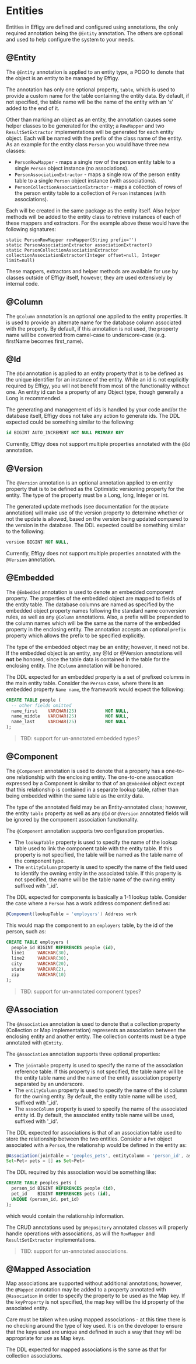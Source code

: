 # Entities

Entities in Effigy are defined and configured using annotations, the only required annotation being the `@Entity` annotation. The others are optional and used
to help configure the system to your needs.

## @Entity

The `@Entity` annotation is applied to an entity type, a POGO to denote that the object is an entity to be managed by Effigy.

The annotation has only one optional property, `table`, which is used to provide a custom name for the table containing the 
entity data. By default, if not specified, the table name will be the name of the entity with an 's' added to the end of it.

Other than marking an object as an entity, the annotation causes some helper classes to be generated for the entity; a `RowMapper`
and two `ResultSetExtractor` implementations will be generated for each entity object. Each will be named with the prefix of the 
class name of the entity. As an example for the entity class `Person` you would have three new classes:

* `PersonRowMapper` - maps a single row of the person entity table to a single `Person` object instance (no associations).
* `PersonAssociationExtractor` - maps a single row of the person entity table to a single `Person` object instance (with associations).
* `PersonCollectionAssociationExtractor` - maps a collection of rows of the person entity table to a collection of `Person` instances (with associations).

Each will be created in the same package as the entity itself. Also helper methods will be added to the entity class to retrieve
instances of each of these mappers and extractors. For the example above these would have the following signatures:

    static PersonRowMapper rowMapper(String prefix='')
    static PersonAssociationExtractor associationExtractor()
    static PersonCollectionAssociationExtractor collectionAssociationExtractor(Integer offset=null, Integer limit=null)

These mappers, extractors and helper methods are available for use by classes outside of Effigy itself, however, they are used extensively by internal code.

## @Column

The `@Column` annotation is an optional one applied to the entity properties. It is used to provide an alternate name for the database column associated
with the property. By default, if this annotation is not used, the property name will be converted from camel-case to underscore-case (e.g. firstName 
becomes first_name).

## @Id

The `@Id` annotation is applied to an entity property that is to be defined as the unique identifier for an instance of the entity. While an id is not
explicitly required by Effigy, you will not benefit from most of the functionality without one. An entity id can be a property of any Object type, though
generally a Long is recommended.

The generating and management of ids is handled by your code and/or the database itself, Effigy does not take any action to generate ids. The DDL expected
could be something similar to the following:

```sql
id BIGINT AUTO_INCREMENT NOT NULL PRIMARY KEY
```

Currently, Effigy does not support multiple properties annotated with the `@Id` annotation.

## @Version

The `@Version` annotation is an optional annotation applied to en entity property that is to be defined as the Optimistic versioning property for the entity. 
The type of the property must be a Long, long, Integer or int.

The generated update methods (see documentation for the `@Update` annotation) will make use of the version property to determine whether or not the 
update is allowed, based on the version being updated compared to the version in the database. The DDL expected could be something similar to the following:

```sql
version BIGINT NOT NULL,
```

Currently, Effigy does not support multiple properties annotated with the `@Version` annotation.

## @Embedded

The `@Embedded` annotation is used to denote an embedded component property. The properties of the embedded object are mapped to fields of the entity table. 
The database columns are named as specified by the embedded object property names following the standard name conversion rules, as well as any `@Column` 
annotations. Also, a prefix will be prepended to the column names which will be the same as the name of the embedded property in the enclosing entity. The 
annotation accepts an optional `prefix` property which allows the prefix to be specified explicitly.

The type of the embedded object may be an entity; however, it need not be. If the embedded object is an entity, any @Id or @Version annotations will **not** be 
honored, since the table data is contained in the table for the enclosing entity. The `@Column` annotation will be honored.

The DDL expected for an embedded property is a set of prefixed columns in the main entity table. Consider the `Person` case, where there is an embedded
property `Name name`, the framework would expect the following:

```sql
CREATE TABLE people (
  -- other fields omitted
  name_first    VARCHAR(25)           NOT NULL,
  name_middle   VARCHAR(25)           NOT NULL,
  name_last     VARCHAR(25)           NOT NULL
);
```

> TBD: support for un-annotated embedded types?

## @Component

The `@Component` annotation is used to denote that a property has a one-to-one relationship with the enclosing entity. The one-to-one assocation expressed 
by a Component is similar to that of an `@Embedded` object except that this relationship is contained in a separate lookup table, rather than being embedded 
within the same table as the entity data.

The type of the annotated field may be an Entity-annotated class; however, the entity `table` property as well as any `@Id` or `@Version` annotated fields 
will be ignored by the component association functionality.

The `@Component` annotation supports two configuration properties.

* The `lookupTable` property is used to specify the name of the lookup table used to link the component table with the entity table. If this property is not 
specified, the table will be named as the table name of the component type.
* The `entityColumn` property is used to specify the name of the field used to identify the owning entity in the associated table. If this property is not 
specified, the name will be the table name of the owning entity suffixed with '_id'.

The DDL expected for components is basically a 1-1 lookup table. Consider the case where a `Person` has a work address component defined as:

```groovy
@Component(lookupTable = 'employers') Address work
```

This would map the component to an `employers` table, by the id of the person, such as:

```sql
CREATE TABLE employers (
  people_id BIGINT REFERENCES people (id),
  line1     VARCHAR(30),
  line2     VARCHAR(30),
  city      VARCHAR(20),
  state     VARCHAR(2),
  zip       VARCHAR(10)
);
```

> TBD: support for un-annotated component types?

## @Association

The `@Association` annotation is used to denote that a collection property (Collection or Map implementation) represents an association between the enclosing
entity and another entity. The collection contents must be a type annotated with `@Entity`.

The `@Association` annotation supports three optional properties:

* The `joinTable` property is used to specify the name of the association reference table. If this property is not specified, the table name will be the entity
table name and the name of the entity association property separated by an underscore.
* The `entityColumn` property is used to specify the name of the id column for the owning entity. By default, the entity table name will be used, suffixed with '_id'.
* The `assocColumn` property is used to specify the name of the associated entity id. By default, the associated entity table name will be used, suffixed with '_id'.

The DDL expected for associations is that of an association table used to store the relationship between the two entities. Consider a `Pet` object associated
with a `Person`, the relationship would be defined in the entity as:

```groovy
@Association(joinTable = 'peoples_pets', entityColumn = 'person_id', assocColumn = 'pet_id')
Set<Pet> pets = [] as Set<Pet>
```

The DDL required by this association would be something like:

```sql
CREATE TABLE peoples_pets (
  person_id BIGINT REFERENCES people (id),
  pet_id    BIGINT REFERENCES pets (id),
  UNIQUE (person_id, pet_id)
);
```

which would contain the relationship information.

The CRUD annotations used by `@Repository` annotated classes will properly handle operations with associations, as will the `RowMapper` and `ResultSetExtractor`
implementations.

> TBD: support for un-annotated associations.

## @Mapped Association

Map associations are supported without additional annotations; however, the `@Mapped` annotation may be added to a property annotated with `@Association`
in order to specify the property to be used as the Map key. If the `keyProperty` is not specified, the map key will be the id property of the associated entity.

Care must be taken when using mapped associations - at this time there is no checking around the type of key used. It is on the developer to ensure that the
keys used are unique and defined in such a way that they will be appropriate for use as Map keys.

The DDL expected for mapped associations is the same as that for collection associations.
